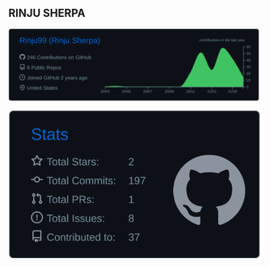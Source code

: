 ## RINJU SHERPA

[![](https://raw.githubusercontent.com/rinju99/rinju99/master/profile-summary-card-output/github_dark/0-profile-details.svg)](https://github.com/vn7n24fzkq/github-profile-summary-cards)

[![](https://raw.githubusercontent.com/rinju99/rinju99/master/profile-summary-card-output/github_dark/3-stats.svg)](https://github.com/vn7n24fzkq/github-profile-summary-cards) 
